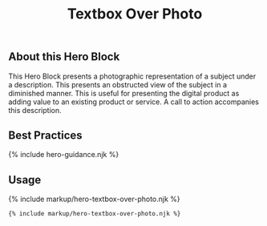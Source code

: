 ﻿---
title: Textbox Over Photo
summary: Short text over over a photograph.
tags: feature blocks
layout: guide
eleventyNavigation:
  key: Textbox Over Photo
  parent: Hero Blocks
  excerpt: Short text over over a photograph.
  order: 5
  img: /img/illustrations/illus-textbox-over-photo.svg
---

## About this Hero Block

This Hero Block presents a photographic representation of a subject under a description. This presents an obstructed view of the subject in a diminished manner. This is useful for presenting the digital product as adding value to an existing product or service. A call to action accompanies this description.

## Best Practices

{% include hero-guidance.njk %}

## Usage

{% include markup/hero-textbox-over-photo.njk %}

``` html
{% include markup/hero-textbox-over-photo.njk %}
```
